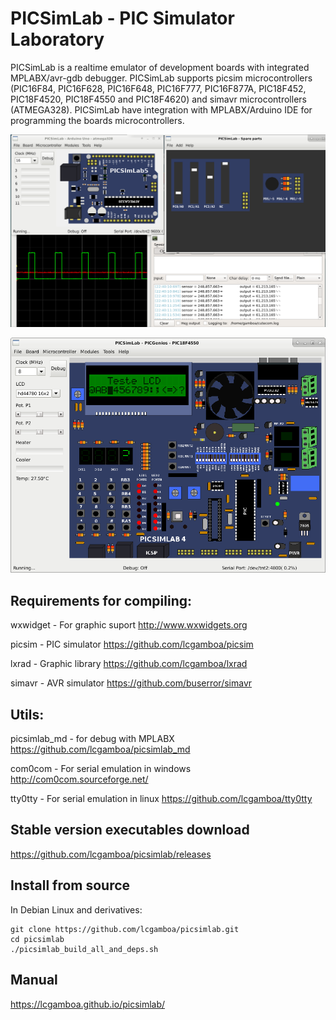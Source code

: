 
# PICSimLab - PIC Simulator Laboratory

PICSimLab is a realtime emulator of development boards with integrated MPLABX/avr-gdb debugger. 
PICSimLab supports picsim microcontrollers (PIC16F84, PIC16F628, PIC16F648, PIC16F777, PIC16F877A, PIC18F452, PIC18F4520, PIC18F4550 and PIC18F4620) and simavr microcontrollers (ATMEGA328).
PICSimLab have integration with  MPLABX/Arduino IDE for programming the boards microcontrollers.

![PICsimLab](docs/screenshot.png?raw=true "PICsimLab")

![PICsimLab](docs/picsimlab4.png?raw=true "PICsimLab")

## Requirements for compiling:

wxwidget 	- For graphic suport		   http://www.wxwidgets.org

picsim          - PIC simulator                    https://github.com/lcgamboa/picsim 

lxrad           - Graphic library                  https://github.com/lcgamboa/lxrad 

simavr          - AVR simulator                    https://github.com/buserror/simavr

## Utils:

picsimlab_md    - for debug with MPLABX      https://github.com/lcgamboa/picsimlab_md

com0com		- For serial emulation in windows  http://com0com.sourceforge.net/ 

tty0tty 	- For serial emulation in linux    https://github.com/lcgamboa/tty0tty 

## Stable version executables download 

https://github.com/lcgamboa/picsimlab/releases

## Install from source

In Debian Linux and derivatives:

```
git clone https://github.com/lcgamboa/picsimlab.git
cd picsimlab
./picsimlab_build_all_and_deps.sh
```

## Manual

https://lcgamboa.github.io/picsimlab/
